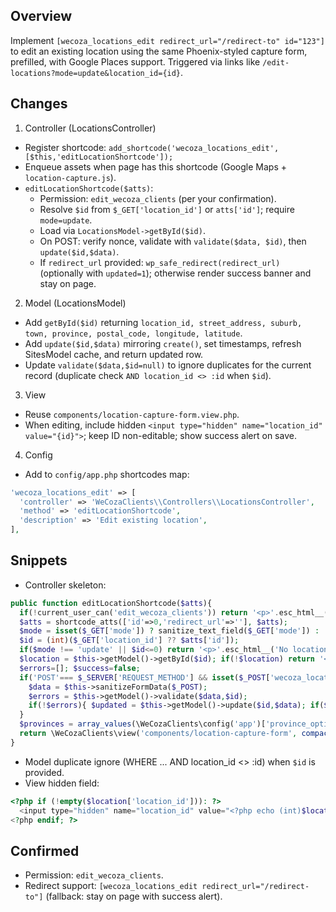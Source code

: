 ## Overview
Implement `[wecoza_locations_edit redirect_url="/redirect-to" id="123"]` to edit an existing location using the same Phoenix-styled capture form, prefilled, with Google Places support. Triggered via links like `/edit-locations?mode=update&location_id={id}`.

## Changes
1) Controller (LocationsController)
- Register shortcode: `add_shortcode('wecoza_locations_edit', [$this,'editLocationShortcode']);`
- Enqueue assets when page has this shortcode (Google Maps + `location-capture.js`).
- `editLocationShortcode($atts)`:
  - Permission: `edit_wecoza_clients` (per your confirmation).
  - Resolve `$id` from `$_GET['location_id']` or `atts['id']`; require `mode=update`.
  - Load via `LocationsModel->getById($id)`.
  - On POST: verify nonce, validate with `validate($data, $id)`, then `update($id,$data)`.
  - If `redirect_url` provided: `wp_safe_redirect(redirect_url)` (optionally with `updated=1`); otherwise render success banner and stay on page.

2) Model (LocationsModel)
- Add `getById($id)` returning `location_id, street_address, suburb, town, province, postal_code, longitude, latitude`.
- Add `update($id,$data)` mirroring `create()`, set timestamps, refresh SitesModel cache, and return updated row.
- Update `validate($data,$id=null)` to ignore duplicates for the current record (duplicate check `AND location_id <> :id` when `$id`).

3) View
- Reuse `components/location-capture-form.view.php`.
- When editing, include hidden `<input type="hidden" name="location_id" value="{id}">`; keep ID non-editable; show success alert on save.

4) Config
- Add to `config/app.php` shortcodes map:
```php
'wecoza_locations_edit' => [
  'controller' => 'WeCozaClients\\Controllers\\LocationsController',
  'method' => 'editLocationShortcode',
  'description' => 'Edit existing location',
],
```

## Snippets
- Controller skeleton:
```php
public function editLocationShortcode($atts){
  if(!current_user_can('edit_wecoza_clients')) return '<p>'.esc_html__('You do not have permission to edit locations.','wecoza-clients').'</p>';
  $atts = shortcode_atts(['id'=>0,'redirect_url'=>''], $atts);
  $mode = isset($_GET['mode']) ? sanitize_text_field($_GET['mode']) : '';
  $id = (int)($_GET['location_id'] ?? $atts['id']);
  if($mode !== 'update' || $id<=0) return '<p>'.esc_html__('No location specified.','wecoza-clients').'</p>';
  $location = $this->getModel()->getById($id); if(!$location) return '<p>'.esc_html__('Location not found.','wecoza-clients').'</p>';
  $errors=[]; $success=false;
  if('POST'=== $_SERVER['REQUEST_METHOD'] && isset($_POST['wecoza_locations_form_nonce']) && wp_verify_nonce($_POST['wecoza_locations_form_nonce'],'submit_locations_form')){
    $data = $this->sanitizeFormData($_POST);
    $errors = $this->getModel()->validate($data,$id);
    if(!$errors){ $updated = $this->getModel()->update($id,$data); if($updated){ if($atts['redirect_url']){ wp_safe_redirect($atts['redirect_url']); exit; } $success=true; $location=$updated; }}
  }
  $provinces = array_values(\WeCozaClients\config('app')['province_options'] ?? []);
  return \WeCozaClients\view('components/location-capture-form', compact('errors','success','location','provinces') + ['google_maps_enabled'=>(bool)$this->getGoogleMapsApiKey()]);
}
```
- Model duplicate ignore (WHERE ... AND location_id <> :id) when `$id` is provided.
- View hidden field:
```php
<?php if (!empty($location['location_id'])): ?>
  <input type="hidden" name="location_id" value="<?php echo (int)$location['location_id']; ?>">
<?php endif; ?>
```

## Confirmed
- Permission: `edit_wecoza_clients`.
- Redirect support: `[wecoza_locations_edit redirect_url="/redirect-to"]` (fallback: stay on page with success alert).
